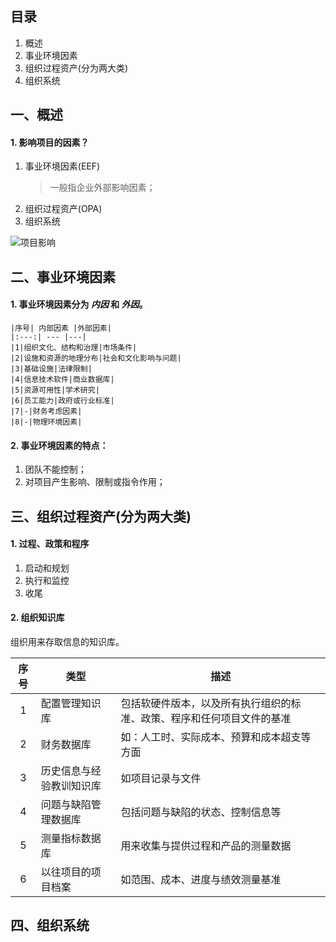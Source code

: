 ## 目录

1. 概述
2. 事业环境因素
3. 组织过程资产(分为两大类)
4. 组织系统


## 一、概述

#### 1. 影响项目的因素？

1. 事业环境因素(EEF)
	> 一般指企业外部影响因素；
2. 组织过程资产(OPA) 
3. 组织系统

![项目影响](https://i.imgur.com/oW1po0d.png)



## 二、事业环境因素

#### 1. 事业环境因素分为 *内因* 和 *外因*。

	|序号| 内部因素 |外部因素|
	|:---:| --- |---|
	|1|组织文化、结构和治理|市场条件|
	|2|设施和资源的地理分布|社会和文化影响与问题|
	|3|基础设施|法律限制|
	|4|信息技术软件|商业数据库|
	|5|资源可用性|学术研究|
	|6|员工能力|政府或行业标准|
	|7|-|财务考虑因素|
	|8|-|物理环境因素|

#### 2. 事业环境因素的特点：
1. 团队不能控制；
2. 对项目产生影响、限制或指令作用；


## 三、组织过程资产(分为两大类)

#### 1. 过程、政策和程序
1. 启动和规划
2. 执行和监控
3. 收尾

#### 2. 组织知识库

组织用来存取信息的知识库。

|序号|类型|描述|
|:---:|---|---|
|1|配置管理知识库|包括软硬件版本，以及所有执行组织的标准、政策、程序和任何项目文件的基准|
|2|财务数据库|如：人工时、实际成本、预算和成本超支等方面|
|3|历史信息与经验教训知识库|如项目记录与文件|
|4|问题与缺陷管理数据库|包括问题与缺陷的状态、控制信息等|
|5|测量指标数据库|用来收集与提供过程和产品的测量数据|
|6|以往项目的项目档案|如范围、成本、进度与绩效测量基准|


## 四、组织系统

